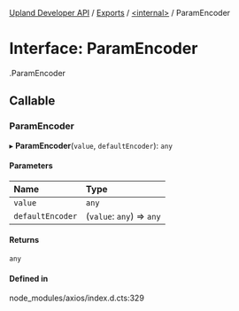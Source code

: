 [Upland Developer API](../README.md) / [Exports](../modules.md) / [<internal\>](../modules/internal_.md) / ParamEncoder

# Interface: ParamEncoder

[<internal>](../modules/internal_.md).ParamEncoder

## Callable

### ParamEncoder

▸ **ParamEncoder**(`value`, `defaultEncoder`): `any`

#### Parameters

| Name | Type |
| :------ | :------ |
| `value` | `any` |
| `defaultEncoder` | (`value`: `any`) => `any` |

#### Returns

`any`

#### Defined in

node_modules/axios/index.d.cts:329
